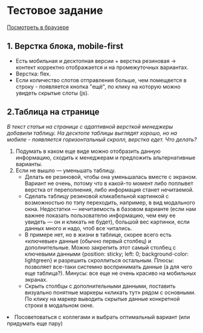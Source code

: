 <h1>Тестовое задание</h1>
<a href="https://nataliavozhdaeva.github.io/travel-test/dist/" target="_blank">Посмотреть в браузере</a>
<h2>1. Верстка блока, mobile-first</h2>
<ul>
  <li>Есть мобильная и десктопная версии + верстка резиновая -> контект корректно отображается и на промежуточных вариантах.</li>
  <li>Верстка: flex.</li>
  <li>Если количество слотов отправления больше, чем помещвется в строку - появляется кнопка "ещё", по клику на которую можно увидеть скрытые слоты (js).</li>
</ul>

<h2>2.Таблица на странице</h2>
<p><i>В текст статьи на странице с адаптивной версткой менеджеры добавили таблицу. На десктопе таблицы выглядят хорошо, но на мобиле - появляется горизонтальный скролл, верстка едет. Что делать?</i></p>

<ol>
  <li>
    Подумать в каком еще виде можно отобразить данную информацию, сходить к менеджерам и предложить альтернативные варианты.
  </li>
  <li>Если не вышло — уменьшать таблицу.
    <ul>
  <li>Делать ее резиновой, чтобы она уменьшалась вместе с экраном. Вариант не очень, потому что в какой-то момент либо поплывет верстка от переполнения, либо информация станет нечитаемой.</li>
  <li>Сделать таблицу резиновой кликабельной картинкой с возможностью по тэпу переходить, например, в вид модального окна. Недостатки — нечитаемость в базовом варианте (если нам важнее показать пользователю информацию, чем ему ее увидеть — он и кликать не будет), большой вес картинки, если данных много и надо, чтоб все читались.</li>
  <li>В примере нет, но в жизни в таблице, скорее всего есть «ключевые» данные (обычно первый столбец) и дополнительные. Можно закрепить этот самый столбец с ключевыми данными {position: sticky; left: 0; background-color: lightgreen} и разрешить скроллиться остальным. Плюсы: позволяет все-таки системно воспринимать данные (а для чего еще таблица?). Минусы: все еще не очень красиво на мобильных экранах.</li>
  <li>Скрыть столбцы с дополнительными данными, поставить визуально понятные маркеры «кликать тут» рядом с основными. По клику на маркер выводить скрытые данные конкретной строки в модальном окне.</li></li></ol>
  <li>Посоветоваться с коллегами и выбрать оптимальный вариант (или придумать еще пару) </li>
</ol>
